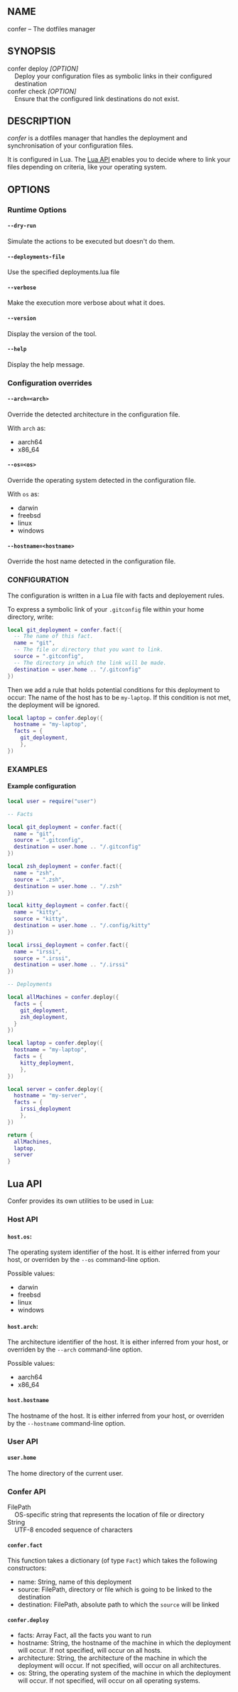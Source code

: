 ## NAME

confer – The dotfiles manager

## SYNOPSIS

<dl>
    <dt>confer deploy <i>[OPTION]</i></dt>
    <dd style="margin-left: 1rem;">Deploy your configuration files as symbolic links in their configured destination</dd>
    <dt>confer check <i>[OPTION]</i></dt>
    <dd style="margin-left: 1rem;">Ensure that the configured link destinations do not exist.</dd>
</dl>

## DESCRIPTION

*confer* is a dotfiles manager that handles the deployment and synchronisation of your configuration files.

It is configured in Lua. The [Lua API](#lua-api) enables you to decide where to link your files depending on criteria, like your operating system.

## OPTIONS

### Runtime Options

#### `--dry-run`
Simulate the actions to be executed but doesn't do them.

#### `--deployments-file`
Use the specified deployments.lua file

#### `--verbose`
Make the execution more verbose about what it does.

#### `--version`
Display the version of the tool.

#### `--help`
Display the help message.

### Configuration overrides

#### `--arch=<arch>`
Override the detected architecture in the configuration file.

With `arch` as:

* aarch64
* x86_64

#### `--os=<os>`
Override the operating system detected in the configuration file.

With `os` as:
* darwin
* freebsd
* linux
* windows

#### `--hostname=<hostname>`
Override the host name detected in the configuration file.

### CONFIGURATION

The configuration is written in a Lua file with facts and deployement rules.

To express a symbolic link of your `.gitconfig` file within your home directory, write:

```lua
local git_deployment = confer.fact({
  -- The name of this fact.
  name = "git",
  -- The file or directory that you want to link.
  source = ".gitconfig",
  -- The directory in which the link will be made.
  destination = user.home .. "/.gitconfig"
})
```
Then we add a rule that holds potential conditions for this deployment to occur:
The name of the host has to be `my-laptop`. If this condition is not met,
the deployment will be ignored.

```lua
local laptop = confer.deploy({
  hostname = "my-laptop",
  facts = {
    git_deployment,
    },
})

```

### EXAMPLES

#### Example configuration

```lua
local user = require("user")

-- Facts

local git_deployment = confer.fact({
  name = "git",
  source = ".gitconfig",
  destination = user.home .. "/.gitconfig"
})

local zsh_deployment = confer.fact({
  name = "zsh",
  source = ".zsh",
  destination = user.home .. "/.zsh"
})

local kitty_deployment = confer.fact({
  name = "kitty",
  source = "kitty",
  destination = user.home .. "/.config/kitty"
})

local irssi_deployment = confer.fact({
  name = "irssi",
  source = ".irssi",
  destination = user.home .. "/.irssi"
})

-- Deployments

local allMachines = confer.deploy({
  facts = {
    git_deployment,
    zsh_deployment,
  }
})

local laptop = confer.deploy({
  hostname = "my-laptop",
  facts = {
    kitty_deployment,
    },
})

local server = confer.deploy({
  hostname = "my-server",
  facts = {
    irssi_deployment
    },
})

return {
  allMachines,
  laptop,
  server
}
```

## Lua API

Confer provides its own utilities to be used in Lua:

### Host API

#### `host.os`:
The operating system identifier of the host.
It is either inferred from your host, or overriden by the `--os` command-line option.

Possible values:
* darwin
* freebsd
* linux
* windows

#### `host.arch`:
The architecture identifier of the host.
It is either inferred from your host, or overriden by the `--arch` command-line option.

Possible values:
* aarch64
* x86_64

#### `host.hostname`
The hostname of the host.
It is either inferred from your host, or overriden by the `--hostname` command-line option.

### User API

#### `user.home`
The home directory of the current user.

### Confer API

<dl>
  <dt>FilePath</dt>
  <dd style="margin-left: 1rem;">OS-specific string that represents the location of file or directory</dd>

  <dt>String</dt>
  <dd style="margin-left: 1rem;">UTF-8 encoded sequence of characters</dd>
</dl>

#### `confer.fact`
This function takes a dictionary (of type `Fact`) which takes the following constructors:
* name: String, name of this deployment
* source: FilePath, directory or file which is going to be linked to the destination
* destination: FilePath, absolute path to which the `source` will be linked

#### `confer.deploy`
* facts: Array Fact, all the facts you want to run
* hostname: String, the hostname of the machine in which the deployment will occur. If not specified, will occur on all hosts.
* architecture: String, the architecture of the machine in which the deployment will occur. If not specified, will occur on all architectures.
* os: String, the operating system of the machine in which the deployment will occur. If not specified, will occur on all operating systems.
